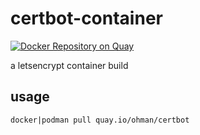 # certbot-container

[![Docker Repository on Quay](https://quay.io/repository/ohman/certbot/status "Docker Repository on Quay")](https://quay.io/repository/ohman/certbot)

a letsencrypt container build

## usage

`docker|podman pull quay.io/ohman/certbot`
